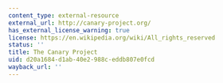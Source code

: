 ```yaml
---
content_type: external-resource
external_url: http://canary-project.org/
has_external_license_warning: true
license: https://en.wikipedia.org/wiki/All_rights_reserved
status: ''
title: The Canary Project
uid: d20a1684-d1ab-40e2-988c-eddb807e0fcd
wayback_url: ''
---
```

